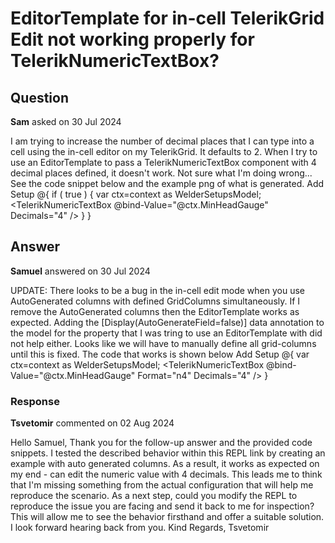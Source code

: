 # EditorTemplate for in-cell TelerikGrid Edit not working properly for TelerikNumericTextBox?

## Question

**Sam** asked on 30 Jul 2024

I am trying to increase the number of decimal places that I can type into a cell using the in-cell editor on my TelerikGrid. It defaults to 2. When I try to use an EditorTemplate to pass a TelerikNumericTextBox component with 4 decimal places defined, it doesn't work. Not sure what I'm doing wrong... See the code snippet below and the example png of what is generated. <TelerikGrid Data=@SetupData EditMode="@GridEditMode.Incell" Pageable="true" PageSize="15" Height="500px" OnUpdate="@UpdateHandler" OnEdit="@EditHandler" OnDelete="@DeleteHandler" OnCreate="@CreateHandler" OnCancel="@OnCancelHandler" ConfirmDelete AutoGenerateColumns Sortable FilterMenuType="FilterMenuType.Menu">
<GridToolBarTemplate>
<GridCommandButton Command="Add" Icon="@SvgIcon.Plus">Add Setup</GridCommandButton>
<GridSearchBox />
</GridToolBarTemplate>
<GridColumns>
<GridAutoGeneratedColumns ColumnWidth="100px"></GridAutoGeneratedColumns>
<GridColumn Field="@nameof(WelderSetupsModel.MinHeadGauge)">
<EditorTemplate>
@{ if ( true )
{ var ctx=context as WelderSetupsModel;
<TelerikNumericTextBox @bind-Value="@ctx.MinHeadGauge" Decimals="4" />
}
}
</EditorTemplate>

</GridColumn>
<GridCommandColumn>
<GridCommandButton Command="Delete" Icon="@SvgIcon.Trash"></GridCommandButton>
</GridCommandColumn>
</GridColumns>
</TelerikGrid>

## Answer

**Samuel** answered on 30 Jul 2024

UPDATE: There looks to be a bug in the in-cell edit mode when you use AutoGenerated columns with defined GridColumns simultaneously. If I remove the AutoGenerated columns then the EditorTemplate works as expected. Adding the [Display(AutoGenerateField=false)] data annotation to the model for the property that I was tring to use an EditorTemplate with did not help either. Looks like we will have to manually define all grid-columns until this is fixed. The code that works is shown below <TelerikGrid Data=@SetupData EditMode="@GridEditMode.Incell" Pageable="true" PageSize="15" Height="500px" OnUpdate="@UpdateHandler" OnEdit="@EditHandler" OnDelete="@DeleteHandler" OnCreate="@CreateHandler" OnCancel="@OnCancelHandler" ConfirmDelete Sortable FilterMenuType="FilterMenuType.Menu"> <GridToolBarTemplate> <GridCommandButton Command="Add" Icon="@SvgIcon.Plus"> Add Setup </GridCommandButton> <GridSearchBox /> </GridToolBarTemplate> <GridColumns> <GridColumn Field="@nameof(WelderSetupsModel.MinHeadGauge)"> <EditorTemplate> @{
var ctx=context as WelderSetupsModel; <TelerikNumericTextBox @bind-Value="@ctx.MinHeadGauge" Format="n4" Decimals="4" /> } </EditorTemplate> </GridColumn> <!-- manually define all other grid columns here--> <GridCommandColumn> <GridCommandButton Command="Delete" Icon="@SvgIcon.Trash"> </GridCommandButton> </GridCommandColumn> </GridColumns> </TelerikGrid>

### Response

**Tsvetomir** commented on 02 Aug 2024

Hello Samuel, Thank you for the follow-up answer and the provided code snippets. I tested the described behavior within this REPL link by creating an example with auto generated columns. As a result, it works as expected on my end - can edit the numeric value with 4 decimals. This leads me to think that I'm missing something from the actual configuration that will help me reproduce the scenario. As a next step, could you modify the REPL to reproduce the issue you are facing and send it back to me for inspection? This will allow me to see the behavior firsthand and offer a suitable solution. I look forward hearing back from you. Kind Regards, Tsvetomir
